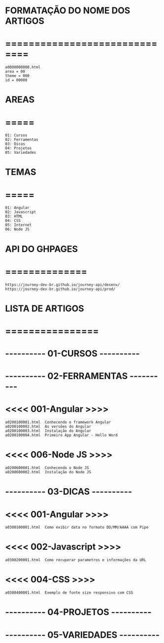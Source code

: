 
# FORMATAÇÃO DO NOME DOS ARTIGOS
# ==============================
    a0000000000.html
    area = 00
    theme = 000
    id = 00000

# AREAS
# =====
    01: Cursos
    02: Ferramentas
    03: Dicas
    04: Projetos
    05: Variedades

# TEMAS
# =====
    01: Angular
    02: Javascript
    03: HTML
    04: CSS
    05: Internet
    06: Node JS

# API DO GHPAGES
# ==============
    https://journey-dev-br.github.io/journey-api/desenv/    
    https://journey-dev-br.github.io/journey-api/prod/

# LISTA DE ARTIGOS
# ================

# **----------   01-CURSOS   ----------**


# **----------   02-FERRAMENTAS   ----------**
#  <<<<  001-Angular  >>>>
    a0200100001.html  Conhecendo o framework Angular 
    a0200100002.html  As versões do Angular 
    a0200100003.html  Instalação do Angular 
    a0200100004.html  Primeiro App Angular - Hello Word
#  <<<<  006-Node JS  >>>>
    a0200600001.html  Conhecendo o Node JS 
    a0200600002.html  Instalação do Node JS 

# **----------   03-DICAS   ----------**
#  <<<<  001-Angular  >>>>
    a0300100001.html  Como exibir data no formato DD/MM/AAAA com Pipe  
#  <<<<  002-Javascript  >>>>
    a0300200001.html  Como recuperar parametros e informações da URL
#  <<<<  004-CSS  >>>>
    a0300400001.html  Exemplo de fonte size responsivo com CSS  

# **----------   04-PROJETOS   ----------**


# **----------   05-VARIEDADES   ----------**




